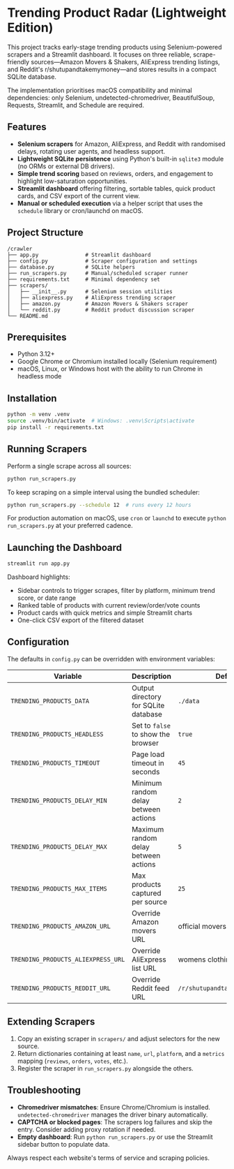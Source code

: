 # Trending Product Radar (Lightweight Edition)

This project tracks early-stage trending products using Selenium-powered scrapers and a Streamlit dashboard. It focuses on three reliable, scrape-friendly sources—Amazon Movers & Shakers, AliExpress trending listings, and Reddit's r/shutupandtakemymoney—and stores results in a compact SQLite database.

The implementation prioritises macOS compatibility and minimal dependencies: only Selenium, undetected-chromedriver, BeautifulSoup, Requests, Streamlit, and Schedule are required.

## Features

- **Selenium scrapers** for Amazon, AliExpress, and Reddit with randomised delays, rotating user agents, and headless support.
- **Lightweight SQLite persistence** using Python's built-in `sqlite3` module (no ORMs or external DB drivers).
- **Simple trend scoring** based on reviews, orders, and engagement to highlight low-saturation opportunities.
- **Streamlit dashboard** offering filtering, sortable tables, quick product cards, and CSV export of the current view.
- **Manual or scheduled execution** via a helper script that uses the `schedule` library or cron/launchd on macOS.

## Project Structure

```
/crawler
├── app.py               # Streamlit dashboard
├── config.py            # Scraper configuration and settings
├── database.py          # SQLite helpers
├── run_scrapers.py      # Manual/scheduled scraper runner
├── requirements.txt     # Minimal dependency set
├── scrapers/
│   ├── __init__.py      # Selenium session utilities
│   ├── aliexpress.py    # AliExpress trending scraper
│   ├── amazon.py        # Amazon Movers & Shakers scraper
│   └── reddit.py        # Reddit product discussion scraper
└── README.md
```

## Prerequisites

- Python 3.12+
- Google Chrome or Chromium installed locally (Selenium requirement)
- macOS, Linux, or Windows host with the ability to run Chrome in headless mode

## Installation

```bash
python -m venv .venv
source .venv/bin/activate  # Windows: .venv\Scripts\activate
pip install -r requirements.txt
```

## Running Scrapers

Perform a single scrape across all sources:

```bash
python run_scrapers.py
```

To keep scraping on a simple interval using the bundled scheduler:

```bash
python run_scrapers.py --schedule 12  # runs every 12 hours
```

For production automation on macOS, use `cron` or `launchd` to execute `python run_scrapers.py` at your preferred cadence.

## Launching the Dashboard

```bash
streamlit run app.py
```

Dashboard highlights:

- Sidebar controls to trigger scrapes, filter by platform, minimum trend score, or date range
- Ranked table of products with current review/order/vote counts
- Product cards with quick metrics and simple Streamlit charts
- One-click CSV export of the filtered dataset

## Configuration

The defaults in `config.py` can be overridden with environment variables:

| Variable | Description | Default |
| --- | --- | --- |
| `TRENDING_PRODUCTS_DATA` | Output directory for SQLite database | `./data` |
| `TRENDING_PRODUCTS_HEADLESS` | Set to `false` to show the browser | `true` |
| `TRENDING_PRODUCTS_TIMEOUT` | Page load timeout in seconds | `45` |
| `TRENDING_PRODUCTS_DELAY_MIN` | Minimum random delay between actions | `2` |
| `TRENDING_PRODUCTS_DELAY_MAX` | Maximum random delay between actions | `5` |
| `TRENDING_PRODUCTS_MAX_ITEMS` | Max products captured per source | `25` |
| `TRENDING_PRODUCTS_AMAZON_URL` | Override Amazon movers URL | official movers page |
| `TRENDING_PRODUCTS_ALIEXPRESS_URL` | Override AliExpress list URL | womens clothing trending |
| `TRENDING_PRODUCTS_REDDIT_URL` | Override Reddit feed URL | `/r/shutupandtakemymoney/hot/` |

## Extending Scrapers

1. Copy an existing scraper in `scrapers/` and adjust selectors for the new source.
2. Return dictionaries containing at least `name`, `url`, `platform`, and a `metrics` mapping (`reviews`, `orders`, `votes`, etc.).
3. Register the scraper in `run_scrapers.py` alongside the others.

## Troubleshooting

- **Chromedriver mismatches**: Ensure Chrome/Chromium is installed. `undetected-chromedriver` manages the driver binary automatically.
- **CAPTCHA or blocked pages**: The scrapers log failures and skip the entry. Consider adding proxy rotation if needed.
- **Empty dashboard**: Run `python run_scrapers.py` or use the Streamlit sidebar button to populate data.

Always respect each website's terms of service and scraping policies.
